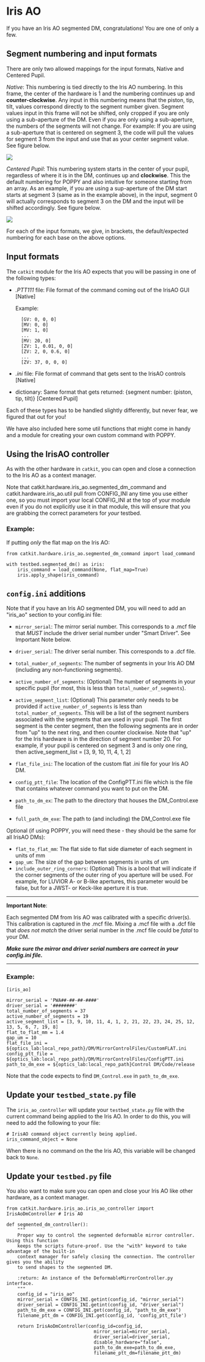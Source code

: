 # Iris AO

If you have an Iris AO segmented DM, congratulations! You are one of only a few.


## Segment numbering and input formats

There are only two allowed mappings for the input formats, Native and Centered Pupil.

_Native_:
This numbering is tied directly to the Iris AO numbering. In this frame, the center of the hardware is 1 and the numbering continues up and **counter-clockwise**. Any input in this numbering means that the piston, tip, tilt, values correspond directly to the segment number given. Segment values input in this frame will not be shifted, only cropped if you are only using a sub-aperture of the DM. Even if you are only using a sub-aperture, the numbers of the segments will not change. For example: If you are using a sub-aperture that is centered on segment 3, the code will pull the values for segment 3 from the input and use that as your center segment value. See figure below.

![](figures/native_numbering.jpg)


_Centered Pupil_:
This numbering system starts in the center of your pupil, regardless of where it is in the DM, continues up and **clockwise**. This the default numbering for POPPY and also intuitive for someone starting from an array. As an example, if you are using a sup-aperture of the DM start starts at segment 3 (same as in the example above), in the input, segment 0 will actually corresponds to segment 3 on the DM and the input will be shifted accordingly. See figure below.

![](figures/centered_pupil_numbering.jpg)

For each of the input formats, we give, in brackets, the default/expected numbering for each base on the above options.


## Input formats

The `catkit` module for the Iris AO expects that you will be passing in one of the following types:

* *.PTT111* file: File format of the command coming out of the IrisAO GUI [Native]

  Example:

        [GV: 0, 0, 0]
        [MV: 0, 0]
        [MV: 1, 0]
        ...
        [MV: 20, 0]
        [ZV: 1, 0.01, 0, 0]
        [ZV: 2, 0, 0.6, 0]
        ...
        [ZV: 37, 0, 0, 0]

* *.ini* file: File format of command that gets sent to the IrisAO controls [Native]
* dictionary: Same format that gets returned: {segment number: (piston, tip, tilt)} [Centered Pupil]

Each of these types has to be handled slightly differently, but never fear, we figured that out for you!

We have also included here some util functions that might come in handy and a module for creating your own custom command with POPPY.


## Using the IrisAO controller

As with the other hardware in `catkit`, you can open and close a connection to the Iris AO as a context manager.

Note that catkit.hardware.iris_ao.segmented_dm_command and catkit.hardware.iris_ao.util pull from CONFIG_INI any time you use either one, so you must import your local CONFIG_INI at the top of your module even if you do not explicitly use it in that module, this will ensure that you are grabbing the correct parameters for *your* testbed.

### Example:
If putting *only* the flat map on the Iris AO:

    from catkit.hardware.iris_ao.segmented_dm_command import load_command

    with testbed.segmented_dm() as iris:
        iris_command = load_command(None, flat_map=True)
        iris.apply_shape(iris_command)


## `config.ini` additions

Note that if you have an Iris AO segmented DM, you will need to add an "iris_ao" section to
your config.ini file:

* `mirror_serial`: The mirror serial number. This corresponds to a .mcf file that *MUST* include the driver serial number under "Smart Driver". See Important Note below.
* `driver_serial`: The driver serial number. This corresponds to a .dcf file.
* `total_number_of_segments`: The number of segments in your Iris AO DM (including any non-functioning segments).
* `active_number_of_segments`: (Optional) The number of segments in your specific pupil (for most, this is less than `total_number_of_segments`).
* `active_segment_list`: (Optional) This parameter only needs to be provided if `active_number_of_segments` is less than `total_number_of_segments`. This will be a list of the segment numbers associated with the segments that are used in your pupil. The first segment is the center segment, then the following segments are in order from "up" to the next ring, and then counter clockwise. Note that "up" for the Iris hardware is in the direction of segment number 20. For example, if your pupil is centered on segment 3 and is only one ring, then active_segment_list = [3, 9, 10, 11, 4, 1, 2]

* `flat_file_ini`: The location of the custom flat .ini file for your Iris AO DM.  
* `config_ptt_file`: The location of the ConfigPTT.ini file which is the file that contains whatever command you want to put on the DM.
* `path_to_dm_ex`: The path to the directory that houses the DM_Control.exe file
* `full_path_dm_exe`: The path to (and including) the DM_Control.exe file

Optional (if using POPPY, you will need these - they should be the same for all IrisAO DMs):

* `flat_to_flat_mm`: The flat side to flat side diameter of each segment in units of mm
* `gap_um`: The size of the gap between segments in units of um
* `include_outer_ring_corners`: (Optional) This is a bool that will indicate if the corner segments of the outer ring of you aperture will be used. For example, for LUVIOR A- or B-like apertures, this parameter would be false, but for a JWST- or Keck-like aperture it is true.


---
**Important Note**:

Each segmented DM from Iris AO was calibrated with a specific driver(s). This calibration is captured in the .mcf file. Mixing a .mcf file with a .dcf file that *does not match* the driver serial number in the .mcf file could be *fatal* to your DM.

***Make sure the mirror and driver serial numbers are correct in your config.ini file.***

---

### Example:


    [iris_ao]

    mirror_serial = 'PWA##-##-##-####'
    driver_serial = '########'
    total_number_of_segments = 37
    active_number_of_segments = 19
    active_segment_list = [3, 9, 10, 11, 4, 1, 2, 21, 22, 23, 24, 25, 12, 13, 5, 6, 7, 19, 8]
    flat_to_flat_mm = 1.4
    gap_um = 10
    flat_file_ini = ${optics_lab:local_repo_path}/DM/MirrorControlFiles/CustomFLAT.ini
    config_ptt_file = ${optics_lab:local_repo_path}/DM/MirrorControlFiles/ConfigPTT.ini
    path_to_dm_exe = ${optics_lab:local_repo_path}Control DM/Code/release

Note that the code expects to find `DM_Control.exe` in `path_to_dm_exe`.


## Update your `testbed_state.py` file
The `iris_ao_controller` will update your `testbed_state.py` file with the current command being applied to the Iris AO. In order to do this, you will need to add the following to your file:

    # IrisAO command object currently being applied.
    iris_command_object = None

When there is no command on the the Iris AO, this variable will be changed back to `None`.

## Update your `testbed.py` file
You also want to make sure you can open and close your Iris AO like other hardware, as a context manager.

    from catkit.hardware.iris_ao.iris_ao_controller import IrisAoDmController # Iris AO

    def segmented_dm_controller():
        """
        Proper way to control the segmented deformable mirror controller. Using this function
        keeps the scripts future-proof. Use the "with" keyword to take advantage of the built-in
        context manager for safely closing the connection. The controller gives you the ability
        to send shapes to the segmented DM.

        :return: An instance of the DeformableMirrorController.py interface.
        """
        config_id = "iris_ao"
        mirror_serial = CONFIG_INI.getint(config_id, "mirror_serial")
        driver_serial = CONFIG_INI.getint(config_id, "driver_serial")
        path_to_dm_exe = CONFIG_INI.get(config_id, "path_to_dm_exe")
        filename_ptt_dm = CONFIG_INI.get(config_id, 'config_ptt_file')

        return IrisAoDmController(config_id=config_id,
                                    mirror_serial=mirror_serial,
                                    driver_serial=driver_serial,
                                    disable_hardware="false",
                                    path_to_dm_exe=path_to_dm_exe,
                                    filename_ptt_dm=filename_ptt_dm)

